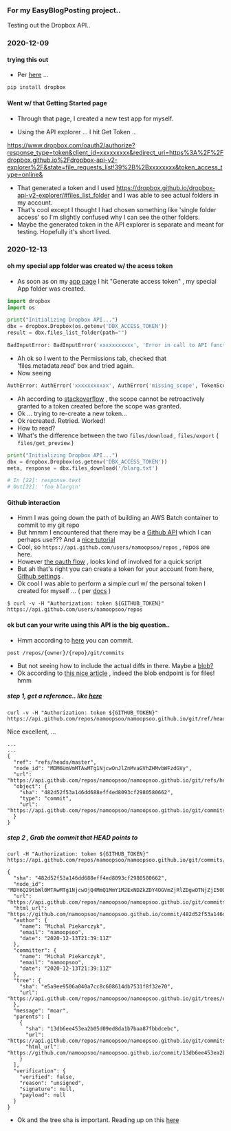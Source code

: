 


### For my EasyBlogPosting project..
Testing out the Dropbox API..

### 2020-12-09

#### trying this out
* Per [here](https://www.dropbox.com/developers/reference/getting-started) ...
```python
pip install dropbox
```

#### Went w/ that Getting Started page
* Through that page, I created a new test app for myself.

* Using the API explorer ... I hit Get Token ..

https://www.dropbox.com/oauth2/authorize?response_type=token&client_id=xxxxxxxxx&redirect_uri=https%3A%2F%2Fdropbox.github.io%2Fdropbox-api-v2-explorer%2F&state=file_requests_list!39%2B%2Bxxxxxxxx&token_access_type=online&

* That generated a token and I used https://dropbox.github.io/dropbox-api-v2-explorer/#files_list_folder and I was able to see actual folders in my account.
* That's cool except I thought I had chosen  something like 'single folder access' so I'm slightly confused why I can see the other folders.
* Maybe the generated token in the API explorer is separate and meant for testing. Hopefully it's short lived.


### 2020-12-13

#### oh my special app folder was created w/ the acess token
* As soon as on my [app page](https://www.dropbox.com/developers/apps/info/blahblahblah) I hit "Generate access token" , my special App folder was created.


```python
import dropbox
import os

print("Initializing Dropbox API...")
dbx = dropbox.Dropbox(os.getenv('DBX_ACCESS_TOKEN'))
result = dbx.files_list_folder(path="")

```
```python
BadInputError: BadInputError('xxxxxxxxxxx', 'Error in call to API function "files/list_folder": Your app is not permitted to access this endpoint because it does not have the required scope \'files.metadata.read\'. The owner of the app can enable the scope for the app using the Permissions tab on the App Console.')
```
* Ah ok so I went to the Permissions tab, checked that  'files.metadata.read' box and tried again.
* Now seeing

```python
AuthError: AuthError('xxxxxxxxxxx', AuthError('missing_scope', TokenScopeError(required_scope='files.metadata.read')))
```
* Ah according to [stackoverflow](https://stackoverflow.com/a/64201654) , the scope cannot be retroactively granted to a token created before the scope was granted.
* Ok ... trying to re-create a new token...
* Ok recreated. Retried. Worked!
* How to read?
* What's the difference between the two `files/download` , `files/export`  ( `files/get_preview` )
```python
print("Initializing Dropbox API...")
dbx = dropbox.Dropbox(os.getenv('DBX_ACCESS_TOKEN'))
meta, response = dbx.files_download('/blarg.txt')

# In [22]: response.text                                                                                                                        
# Out[22]: 'foo blarg\n'
```

#### Github interaction
* Hmm I was going down the path of building an AWS Batch container to commit to my git repo
* But hmmm I encountered that there may be a [Github API](https://docs.github.com/en/free-pro-team@latest/rest) which I can perhaps use??? And a [nice tutorial](https://codesnippet.io/github-api-tutorial/)
* Cool, so `https://api.github.com/users/namoopsoo/repos` , repos are here.
* However [the oauth flow](https://docs.github.com/en/free-pro-team@latest/rest/overview/other-authentication-methods)  , looks kind of involved for a quick script
* But ah that's right you can create a token for your account from here,  [Github settings](https://github.com/settings/tokens/new) .
* Ok cool I was able to perform a simple curl w/ the personal token I created for myself ...  ( per [docs](https://docs.github.com/en/free-pro-team@latest/rest/overview/other-authentication-methods) )

```
$ curl -v -H "Authorization: token ${GITHUB_TOKEN}" https://api.github.com/users/namoopsoo/repos
```

#### ok but can your write using this API is the big question..
* Hmm according to [here](https://docs.github.com/en/free-pro-team@latest/rest/reference/git#commits) you can commit.

```
post /repos/{owner}/{repo}/git/commits
```
* But not seeing how to include the actual diffs in there. Maybe a [blob?](https://docs.github.com/en/free-pro-team@latest/rest/reference/git#blobs)
* Ok according to [this nice article](http://www.levibotelho.com/development/commit-a-file-with-the-github-api/)  , indeed the blob endpoint is for files! hmm

##### step 1, get a reference.. like [here](https://developer.github.com/v3/git/refs/#get-a-reference)

```
curl -v -H "Authorization: token ${GITHUB_TOKEN}"   https://api.github.com/repos/namoopsoo/namoopsoo.github.io/git/ref/heads/master
```
Nice excellent, ...
```
...
...
{
  "ref": "refs/heads/master",
  "node_id": "MDM6UmVmMTAwMTg1NjcwOnJlZnMvaGVhZHMvbWFzdGVy",
  "url": "https://api.github.com/repos/namoopsoo/namoopsoo.github.io/git/refs/heads/master",
  "object": {
    "sha": "482d52f53a146dd688eff4ed8093cf2980580662",
    "type": "commit",
    "url": "https://api.github.com/repos/namoopsoo/namoopsoo.github.io/git/commits/482d52f53a146dd688eff4ed8093cf2980580662"
  }
}
```

##### step 2 , Grab the commit that HEAD points to

```
curl -H "Authorization: token ${GITHUB_TOKEN}" https://api.github.com/repos/namoopsoo/namoopsoo.github.io/git/commits/482d52f53a146dd688eff4ed8093cf2980580662
```

```
{
  "sha": "482d52f53a146dd688eff4ed8093cf2980580662",
  "node_id": "MDY6Q29tbWl0MTAwMTg1NjcwOjQ4MmQ1MmY1M2ExNDZkZDY4OGVmZjRlZDgwOTNjZjI5ODA1ODA2NjI=",
  "url": "https://api.github.com/repos/namoopsoo/namoopsoo.github.io/git/commits/482d52f53a146dd688eff4ed8093cf2980580662",
  "html_url": "https://github.com/namoopsoo/namoopsoo.github.io/commit/482d52f53a146dd688eff4ed8093cf2980580662",
  "author": {
    "name": "Michal Piekarczyk",
    "email": "namoopsoo",
    "date": "2020-12-13T21:39:11Z"
  },
  "committer": {
    "name": "Michal Piekarczyk",
    "email": "namoopsoo",
    "date": "2020-12-13T21:39:11Z"
  },
  "tree": {
    "sha": "e5a9ee9506a040a7cc8c608614db7531f8f32e70",
    "url": "https://api.github.com/repos/namoopsoo/namoopsoo.github.io/git/trees/e5a9ee9506a040a7cc8c608614db7531f8f32e70"
  },
  "message": "moar",
  "parents": [
    {
      "sha": "13db6ee453ea2b05d09ed8da1b7baa87fbbdcebc",
      "url": "https://api.github.com/repos/namoopsoo/namoopsoo.github.io/git/commits/13db6ee453ea2b05d09ed8da1b7baa87fbbdcebc",
      "html_url": "https://github.com/namoopsoo/namoopsoo.github.io/commit/13db6ee453ea2b05d09ed8da1b7baa87fbbdcebc"
    }
  ],
  "verification": {
    "verified": false,
    "reason": "unsigned",
    "signature": null,
    "payload": null
  }
}
```
* Ok and the tree sha is important. Reading up on this [here](https://git-scm.com/book/en/v2/Git-Internals-Git-Objects)
